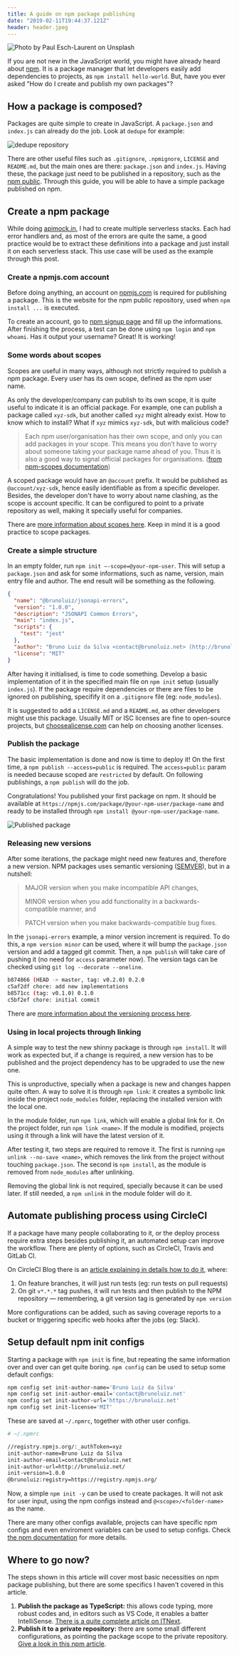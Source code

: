 ```yaml
---
title: A guide on npm package publishing
date: "2019-02-11T19:44:37.121Z"
header: header.jpeg
---
```


![Photo by Paul Esch-Laurent on Unsplash](header.jpeg)

If you are not new in the JavaScript world, you might have already heard about [npm](https://www.npmjs.com/). It is a package manager that let developers easily add dependencies to projects, as `npm install hello-world`. But, have you ever asked "How do I create and publish my own packages"?

## How a package is composed?

Packages are quite simple to create in JavaScript. A `package.json` and `index.js` can already do the job. Look at `dedupe` for example:

![dedupe repository](dedupe.png)

There are other useful files such as `.gitignore`, `.npmignore`, `LICENSE` and `README.md`, but the main ones are there: `package.json` and `index.js`.  Having these, the package just need to be published in a repository, such as the [npm public](https://www.npmjs.com/). Through this guide, you will be able to have a simple package published on npm.

## Create a npm package

While doing [apimock.in](https://apimock.in), I had to create multiple serverless stacks. Each had error handlers and, as most of the errors are quite the same, a good practice would be to extract these definitions into a package and just install it on each serverless stack. This use case will be used as the example through this post.

### Create a npmjs.com account

Before doing anything, an account on [npmjs.com](https://npmjs.com) is required for publishing a package. This is the website for the npm public repository, used when `npm install ...` is executed.

To create an account, go to [npm signup page](https://www.npmjs.com/signup) and fill up the informations. After finishing the process, a test can be done using `npm login` and `npm whoami`. Has it output your username? Great! It is working!

<!-- ![](https://cdn-images-1.medium.com/max/1600/1*sUm176ELamVqjUF1GUpiVw.gif) -->

### Some words about scopes

Scopes are useful in many ways, although not strictly required to publish a npm package. Every user has its own scope, defined as the npm user name.

As only the developer/company can publish to its own scope, it is quite useful to indicate it is an official package. For example, one can publish a package called `xyz-sdk`, but another called `xyz` might already exist. How to know which to install? What if `xyz` mimics `xyz-sdk`, but with malicious code?

> Each npm user/organisation has their own scope, and only you can add packages in your scope. This means you don’t have to worry about someone taking your package name ahead of you. Thus it is also a good way to signal official packages for organisations. ([from npm-scopes documentation](https://docs.npmjs.com/misc/scope))

A scoped package would have an `@account` prefix. It would be published as `@account/xyz-sdk`, hence easily identifiable as from a specific developer. Besides, the developer don't have to worry about name clashing, as the scope is account specific. It can be configured to point to a private repository as well,
making it specially useful for companies.

There are [more information about scopes here](https://docs.npmjs.com/misc/scope). Keep in mind it is a good practice to scope packages.

### Create a simple structure

In an empty folder, run `npm init —-scope=@your-npm-user`. This will setup a `package.json` and ask for some informations, such as name, version, main entry file and author. The end result will be something as the following.

```json
{
  "name": "@brunoluiz/jsonapi-errors",
  "version": "1.0.0",
  "description": "JSONAPI Common Errors",
  "main": "index.js",
  "scripts": {
    "test": "jest"
  },
  "author": "Bruno Luiz da Silva <contact@brunoluiz.net> (http://brunoluiz.net/)",
  "license": "MIT"
}
```

After having it initialised, is time to code something. Develop a basic implementation of it in the specified main file on `npm init` setup (usually `index.js`). If the package require dependencies or there are files to be ignored on publishing, specifify it on a `.gitignore` file (eg: `node_modules`).

It is suggested to add a `LICENSE.md` and a `README.md`, as other developers might use this package. Usually MIT or ISC licenses are fine to open-source projects, but [choosealicense.com](https://choosealicense.com/) can help on choosing another licenses.

### Publish the package

The basic implementation is done and now is time to deploy it! On the first time, a `npm publish --access=public` is required. The `access=public` param is needed because scoped are `restricted` by default. On following publishings, a `npm publish` will do the job.

Congratulations! You published your first package on npm. It should be available at `https://npmjs.com/package/@your-npm-user/package-name` and ready to be installed through `npm install @your-npm-user/package-name`.

<!-- ![](https://cdn-images-1.medium.com/max/1600/1*oltzIY-eP8kDiK7mIlUVIQ.gif) -->
![Published package](npm_published_module.png)


### Releasing new versions

After some iterations, the package might need new features and, therefore a new version. NPM packages uses semantic versioning ([SEMVER](https://semver.org/)), but in a nutshell:

> MAJOR version when you make incompatible API changes,
>
> MINOR version when you add functionality in a backwards-compatible manner, and
>
> PATCH version when you make backwards-compatible bug fixes.

In the `jsonapi-errors` example, a minor version increment is required. To do this, a `npm version minor` can be used, where it will bump the `package.json` version and add a tagged git commit. Then, a `npm publish` will take care of pushing it (no need for `access` parameter now). The version tags can be checked using `git log --decorate --oneline`.

```bash
b874866 (HEAD -> master, tag: v0.2.0) 0.2.0
c5af2df chore: add new implementations
b8571cc (tag: v0.1.0) 0.1.0
c5bf2ef chore: initial commit
```

There are [more information about the versioning process here](https://docs.npmjs.com/cli/version.html).

<!-- ![](https://cdn-images-1.medium.com/max/1600/1*gg3mGMbiQMFB7FKQQi8NzQ.gif) -->

### Using in local projects through linking

A simple way to test the new shinny package is through `npm install`. It will work as expected but, if a change is required, a new version has to be published and the project dependency has to be upgraded to use the new one.

This is unproductive, specially when a package is new and changes happen quite often. A way to solve it is through `npm link`: it creates a symbolic link inside the project `node_modules` folder, replacing the installed version with the local one.

In the module folder, run `npm link`, which will enable a global link for it. On the project folder, run `npm link <name>`. If the module is modified, projects using it through a link will have the latest version of it.

After testing it, two steps are required to remove it. The first is running `npm unlink --no-save <name>`, which removes the link from the project without touching `package.json`. The second is `npm install`, as the module is removed from `node_modules` after unlinking.

Removing the global link is not required, specially because it can be used later. If still needed, a `npm unlink` in the module folder will do it.

## Automate publishing process using CircleCI

If a package have many people collaborating to it, or the deploy process require extra steps besides publishing it, an automated setup can improve the workflow. There are plenty of options, such as CircleCI, Travis and GitLab CI.

On CircleCI Blog there is an [article explaining in details how to do it](https://circleci.com/blog/publishing-npm-packages-using-circleci-2-0/), where:

1. On feature branches, it will just run tests (eg: run tests on pull requests)
1. On git `v*.*.*` tag pushes, it will run tests and then publish to the NPM repository  —  remembering, a git version tag is generated by `npm version` 

More configurations can be added, such as saving coverage reports to a bucket or triggering specific web hooks after the jobs (eg: Slack).

## Setup default npm init configs

Starting a package with `npm init` is fine, but repeating the same information over and over can get quite boring. `npm config` can be used to setup some default configs:

```bash
npm config set init-author-name='Bruno Luiz da Silva'
npm config set init-author-email='contact@brunoluiz.net'
npm config set init-author-url='https://brunoluiz.net'
npm config set init-license='MIT'
```

These are saved at `~/.npmrc`, together with other user configs.

```bash
# ~/.npmrc

//registry.npmjs.org/:_authToken=xyz
init-author-name=Bruno Luiz da Silva
init-author-email=contact@brunoluiz.net
init-author-url=http://brunoluiz.net/
init-version=1.0.0
@brunoluiz:registry=https://registry.npmjs.org/
```

Now, a simple `npm init -y` can be used to create packages. It will not ask for user input, using the npm configs instead and `@<scope>/<folder-name>` as the name.

There are many other configs available, projects can have specific npm configs and even enviroment variables can be used to setup configs. Check [the npm documentation](https://docs.npmjs.com/misc/config) for more details.

## Where to go now?

The steps shown in this article will cover most basic necessities on npm package publishing, but there are some specifics I haven't covered in this article.

1. **Publish the package as TypeScript:** this allows code typing, more robust codes and, in editors such as VS Code, it enables a batter IntelliSense. [There is a quite complete article on
ITNext](https://itnext.io/step-by-step-building-and-publishing-an-npm-typescript-package-44fe7164964c).
1. **Publish it to a private repository:** there are some small different configurations, as pointing the package scope to the private repository. [Give a look in this npm article](https://docs.npmjs.com/creating-and-publishing-private-packages).
